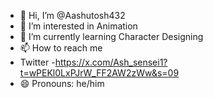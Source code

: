 - 👋 Hi, I’m @Aashutosh432
- 👀 I’m interested in Animation 
- 🌱 I’m currently learning Character Designing 
- 📫 How to reach me
- Twitter -https://x.com/Ash_sensei1?t=wPEKl0LxPJrW_FF2AW2zWw&s=09
- 😄 Pronouns: he/him


<!---
Aashutosh432/Aashutosh432 is a ✨ special ✨ repository because its `README.md` (this file) appears on your GitHub profile.
You can click the Preview link to take a look at your changes.
--->
